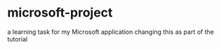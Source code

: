 # microsoft-project
a learning task for my Microsoft application
changing this as part of the tutorial
